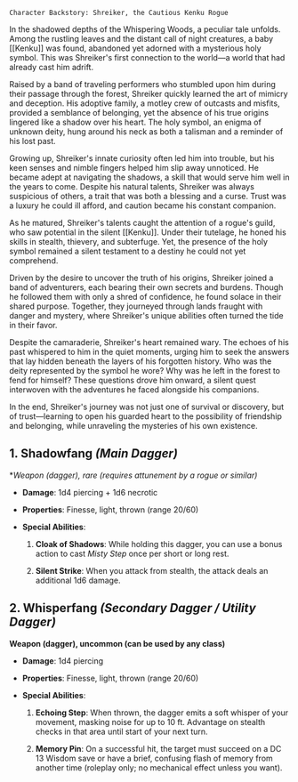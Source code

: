 	Character Backstory: Shreiker, the Cautious Kenku Rogue 

In the shadowed depths of the Whispering Woods, a peculiar tale unfolds. Among the rustling leaves and the distant call of night creatures, a baby [[Kenku]] was found, abandoned yet adorned with a mysterious holy symbol. This was Shreiker's first connection to the world—a world that had already cast him adrift. 

Raised by a band of traveling performers who stumbled upon him during their passage through the forest, Shreiker quickly learned the art of mimicry and deception. His adoptive family, a motley crew of outcasts and misfits, provided a semblance of belonging, yet the absence of his true origins lingered like a shadow over his heart. The holy symbol, an enigma of unknown deity, hung around his neck as both a talisman and a reminder of his lost past. 

Growing up, Shreiker's innate curiosity often led him into trouble, but his keen senses and nimble fingers helped him slip away unnoticed. He became adept at navigating the shadows, a skill that would serve him well in the years to come. Despite his natural talents, Shreiker was always suspicious of others, a trait that was both a blessing and a curse. Trust was a luxury he could ill afford, and caution became his constant companion.

As he matured, Shreiker's talents caught the attention of a rogue's guild, who saw potential in the silent [[Kenku]]. Under their tutelage, he honed his skills in stealth, thievery, and subterfuge. Yet, the presence of the holy symbol remained a silent testament to a destiny he could not yet comprehend. 

Driven by the desire to uncover the truth of his origins, Shreiker joined a band of adventurers, each bearing their own secrets and burdens. Though he followed them with only a shred of confidence, he found solace in their shared purpose. Together, they journeyed through lands fraught with danger and mystery, where Shreiker's unique abilities often turned the tide in their favor. 

Despite the camaraderie, Shreiker's heart remained wary. The echoes of his past whispered to him in the quiet moments, urging him to seek the answers that lay hidden beneath the layers of his forgotten history. Who was the deity represented by the symbol he wore? Why was he left in the forest to fend for himself? These questions drove him onward, a silent quest interwoven with the adventures he faced alongside his companions. 

In the end, Shreiker's journey was not just one of survival or discovery, but of trust—learning to open his guarded heart to the possibility of friendship and belonging, while unraveling the mysteries of his own existence.

## **1. Shadowfang** _(Main Dagger)_

*_Weapon (dagger), rare (requires attunement by a rogue or similar)_

- **Damage**: 1d4 piercing + 1d6 necrotic
    
- **Properties**: Finesse, light, thrown (range 20/60)
    
- **Special Abilities**:
    
    1. **Cloak of Shadows**: While holding this dagger, you can use a bonus action to cast _Misty Step_ once per short or long rest.
        
    2. **Silent Strike**: When you attack from stealth, the attack deals an additional 1d6 damage.

## **2. Whisperfang** _(Secondary Dagger / Utility Dagger)_

**Weapon (dagger), uncommon (can be used by any class)**

- **Damage**: 1d4 piercing
    
- **Properties**: Finesse, light, thrown (range 20/60)
    
- **Special Abilities**:
    
    1. **Echoing Step**: When thrown, the dagger emits a soft whisper of your movement, masking noise for up to 10 ft. Advantage on stealth checks in that area until start of your next turn.
        
    2. **Memory Pin**: On a successful hit, the target must succeed on a DC 13 Wisdom save or have a brief, confusing flash of memory from another time (roleplay only; no mechanical effect unless you want).
